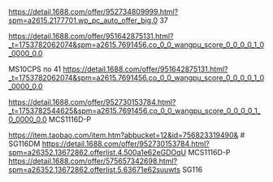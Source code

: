 https://detail.1688.com/offer/952734809999.html?spm=a2615.2177701.wp_pc_auto_offer_big.0
37

https://detail.1688.com/offer/951642875131.html?_t=1753782062074&spm=a2615.7691456.co_0_0_wangpu_score_0_0_0_0_1_0_0000_0.0

MS10CPS  по 41
https://detail.1688.com/offer/951642875131.html?_t=1753782062074&spm=a2615.7691456.co_0_0_wangpu_score_0_0_0_0_1_0_0000_0.0

https://detail.1688.com/offer/952730153784.html?_t=1753782544625&spm=a2615.7691456.co_0_0_wangpu_score_0_0_0_0_1_0_0000_0.0
MCS1116D-P

https://item.taobao.com/item.htm?abbucket=12&id=756823319490& # SG116DM
https://detail.1688.com/offer/952730153784.html?spm=a26352.13672862.offerlist.4.500a1e62eGDOqU MCS1116D-P
https://detail.1688.com/offer/575657342698.html?spm=a26352.13672862.offerlist.5.63671e62suuwts SG116
